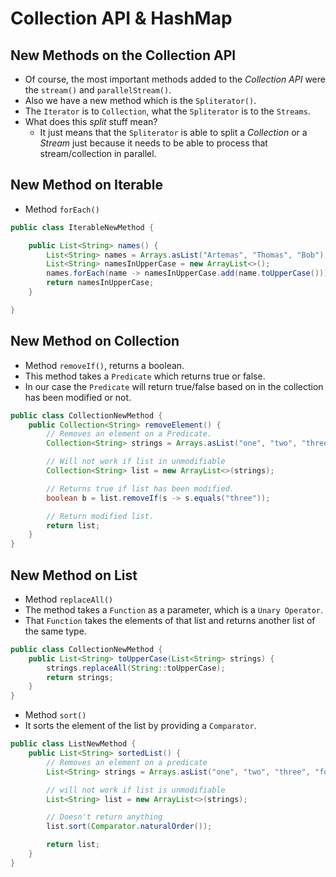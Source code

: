 # Collection API & HashMap

## New Methods on the Collection API
* Of course, the most important methods added to the *Collection API* were the `stream()` and
`parallelStream()`.
* Also we have a new method which is the `Spliterator()`.
* The `Iterator` is to `Collection`, what the `Spliterator` is to the `Streams`.
* What does this *split* stuff mean?
    * It just means that the `Spliterator` is able to split a *Collection* or a *Stream*
    just because it needs to be able to process that stream/collection in parallel.

## New Method on Iterable
* Method `forEach()`

```java
public class IterableNewMethod {

    public List<String> names() {
        List<String> names = Arrays.asList("Artemas", "Thomas", "Bob");
        List<String> namesInUpperCase = new ArrayList<>();
        names.forEach(name -> namesInUpperCase.add(name.toUpperCase()));
        return namesInUpperCase;
    }

}
```

## New Method on Collection
* Method `removeIf()`, returns a boolean.
* This method takes a `Predicate` which returns true or false.
* In our case the `Predicate` will return true/false based on in the collection has
been modified or not.

```java
public class CollectionNewMethod {
    public Collection<String> removeElement() {
        // Removes an element on a Predicate.
        Collection<String> strings = Arrays.asList("one", "two", "three", "four");

        // Will not work if list in unmodifiable
        Collection<String> list = new ArrayList<>(strings);

        // Returns true if list has been modified.
        boolean b = list.removeIf(s -> s.equals("three"));

        // Return modified list.
        return list;
    }
}
```

## New Method on List
* Method `replaceAll()`
* The method takes a `Function` as a parameter, which is a `Unary Operator`.
* That `Function` takes the elements of that list and returns another list of the same
type.

```java
public class CollectionNewMethod {
    public List<String> toUpperCase(List<String> strings) {
        strings.replaceAll(String::toUpperCase);
        return strings;
    }
}
```

* Method `sort()`
* It sorts the element of the list by providing a `Comparator`.
```java
public class ListNewMethod {
    public List<String> sortedList() {
        // Removes an element on a predicate
        List<String> strings = Arrays.asList("one", "two", "three", "four");

        // will not work if list is unmodifiable
        List<String> list = new ArrayList<>(strings);

        // Doesn't return anything
        list.sort(Comparator.naturalOrder());

        return list;
    }
}
```